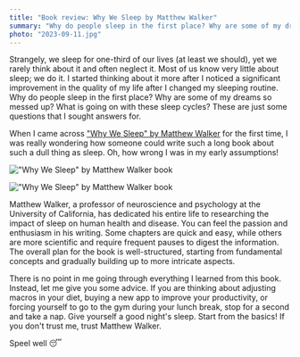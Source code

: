 ```yaml
---
title: "Book review: Why We Sleep by Matthew Walker"
summary: "Why do people sleep in the first place? Why are some of my dreams so messed up? What is going on with these sleep cycles? These are just some questions that I sought answers for."
photo: "2023-09-11.jpg"
---
```


Strangely, we sleep for one-third of our lives (at least we should), yet we rarely think about it and often neglect it. Most of us know very little about sleep; we do it. I started thinking about it more after I noticed a significant improvement in the quality of my life after I changed my sleeping routine. Why do people sleep in the first place? Why are some of my dreams so messed up? What is going on with these sleep cycles? These are just some questions that I sought answers for.

When I came across ["Why We Sleep" by Matthew Walker](https://www.goodreads.com/book/show/34466963-why-we-sleep) for the first time, I was really wondering how someone could write such a long book about such a dull thing as sleep. Oh, how wrong I was in my early assumptions!

!["Why We Sleep" by Matthew Walker book](/photos/2023-09-11-1.jpg)

!["Why We Sleep" by Matthew Walker book](/photos/2023-09-11-2.jpg)

Matthew Walker, a professor of neuroscience and psychology at the University of California, has dedicated his entire life to researching the impact of sleep on human health and disease. You can feel the passion and enthusiasm in his writing. Some chapters are quick and easy, while others are more scientific and require frequent pauses to digest the information. The overall plan for the book is well-structured, starting from fundamental concepts and gradually building up to more intricate aspects.

There is no point in me going through everything I learned from this book. Instead, let me give you some advice. If you are thinking about adjusting macros in your diet, buying a new app to improve your productivity, or forcing yourself to go to the gym during your lunch break, stop for a second and take a nap. Give yourself a good night's sleep. Start from the basics! If you don't trust me, trust Matthew Walker.

Speel well 😴
